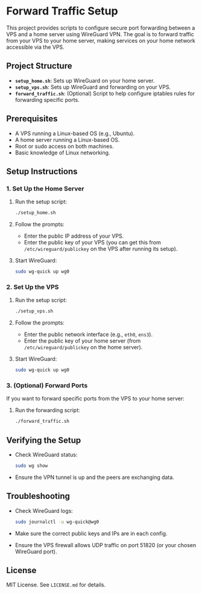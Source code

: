 # Forward Traffic Setup

This project provides scripts to configure secure port forwarding between a VPS and a home server using WireGuard VPN. The goal is to forward traffic from your VPS to your home server, making services on your home network accessible via the VPS.

## Project Structure

- **`setup_home.sh`**: Sets up WireGuard on your home server.
- **`setup_vps.sh`**: Sets up WireGuard and forwarding on your VPS.
- **`forward_traffic.sh`**: (Optional) Script to help configure iptables rules for forwarding specific ports.

## Prerequisites

- A VPS running a Linux-based OS (e.g., Ubuntu).
- A home server running a Linux-based OS.
- Root or sudo access on both machines.
- Basic knowledge of Linux networking.

## Setup Instructions

### 1. Set Up the Home Server

1. Run the setup script:

   ```bash
   ./setup_home.sh
   ```

2. Follow the prompts:

   - Enter the public IP address of your VPS.
   - Enter the public key of your VPS (you can get this from `/etc/wireguard/publickey` on the VPS after running its setup).

3. Start WireGuard:

   ```bash
   sudo wg-quick up wg0
   ```

### 2. Set Up the VPS

1. Run the setup script:

   ```bash
   ./setup_vps.sh
   ```

2. Follow the prompts:

   - Enter the public network interface (e.g., `eth0`, `ens3`).
   - Enter the public key of your home server (from `/etc/wireguard/publickey` on the home server).

3. Start WireGuard:

   ```bash
   sudo wg-quick up wg0
   ```

### 3. (Optional) Forward Ports

If you want to forward specific ports from the VPS to your home server:

1. Run the forwarding script:

   ```bash
   ./forward_traffic.sh
   ```

## Verifying the Setup

- Check WireGuard status:

  ```bash
  sudo wg show
  ```

- Ensure the VPN tunnel is up and the peers are exchanging data.

## Troubleshooting

- Check WireGuard logs:

  ```bash
  sudo journalctl -u wg-quick@wg0
  ```

- Make sure the correct public keys and IPs are in each config.
- Ensure the VPS firewall allows UDP traffic on port 51820 (or your chosen WireGuard port).

## License

MIT License. See `LICENSE.md` for details.
